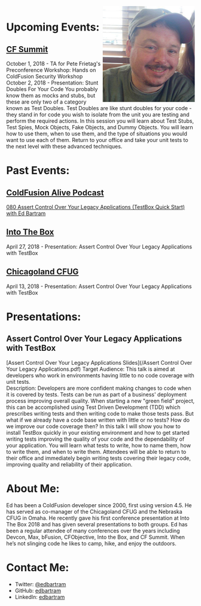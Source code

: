 <img src="/Ed Profile.jpg" height="256" align="right" alt="Ed Bartram">

# Upcoming Events:
## [CF Summit](https://cfsummit.adobeevents.com/)
October 1, 2018 - TA for Pete Frietag's Preconference Workshop: Hands on ColdFusion Security Workshop
October 2, 2018 - Presentation: Stunt Doubles For Your Code
You probably know them as mocks and stubs, but these are only two of a category known as Test Doubles. Test Doubles are like stunt doubles for your code - they stand in for code you wish to isolate from the unit you are testing and perform the required actions. In this session you will learn about Test Stubs, Test Spies, Mock Objects, Fake Objects, and Dummy Objects. You will learn how to use them, when to use them, and the type of situations you would want to use each of them. Return to your office and take your unit tests to the next level with these advanced techniques.

# Past Events:
## [ColdFusion Alive Podcast](http://teratech.com/podcast/)
[080 Assert Control Over Your Legacy Applications (TestBox Quick Start) with Ed Bartram](http://teratech.com/podcast/assert-control-over-your-legacy-applications-testbox-quick-start-ed-bartam/)
## [Into The Box](https://www.intothebox.org/)
April 27, 2018 - Presentation: Assert Control Over Your Legacy Applications with TestBox
## [Chicagoland CFUG](https://www.meetup.com/ChicagolandCFUG/)
April 13, 2018 - Presentation: Assert Control Over Your Legacy Applications with TestBox

# Presentations:
## Assert Control Over Your Legacy Applications with TestBox
[Assert Control Over Your Legacy Applications Slides](/Assert Control Over Your Legacy Applications.pdf)
Target Audience: This talk is aimed at developers who work in environments having little to no code coverage with unit tests.  
Description: Developers are more confident making changes to code when it is covered by tests. Tests can be run as part of a business' deployment process improving overall quality. When starting a new "green field" project, this can be accomplished using Test Driven Development (TDD) which prescribes writing tests and then writing code to make those tests pass. But what if we already have a code base written with little or no tests? How do we improve our code coverage then? In this talk I will show you how to install TestBox quickly in your existing environment and how to get started writing tests improving the quality of your code and the dependability of your application. You will learn what tests to write, how to name them, how to write them, and when to write them. Attendees will be able to return to their office and immediately begin writing tests covering their legacy code, improving quality and reliability of their application.

# About Me:
Ed has been a ColdFusion developer since 2000, first using version 4.5. He has served as co-manager of the Chicagoland CFUG and the Nebraska CFUG in Omaha. He recently gave his first conference presentation at Into The Box 2018 and has given several presentations to both groups. Ed has been a regular attendee of many conferences over the years including Devcon, Max, bFusion, CFObjective, Into the Box, and CF Summit. When he’s not slinging code he likes to camp, hike, and enjoy the outdoors.

# Contact Me:
* Twitter: [@edbartram](https://twitter.com/EdBartram/)
* GitHub: [edbartram](https://github.com/edbartram/)
* LinkedIn: [edbartram](https://www.linkedin.com/in/edbartram/)
